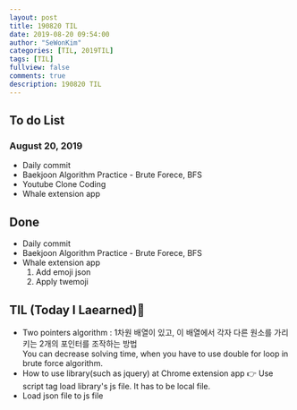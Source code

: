 ```yaml
---
layout: post
title: 190820 TIL
date: 2019-08-20 09:54:00
author: "SeWonKim"
categories: [TIL, 2019TIL]
tags: [TIL]
fullview: false
comments: true
description: 190820 TIL
---
```


## To do List

### August 20, 2019

- Daily commit
- Baekjoon Algorithm Practice - Brute Forece, BFS
- Youtube Clone Coding
- Whale extension app

## Done

- Daily commit
- Baekjoon Algorithm Practice - Brute Forece, BFS
- Whale extension app
  1. Add emoji json
  2. Apply twemoji

## TIL (Today I Laearned)🤔

- Two pointers algorithm : 1차원 배열이 있고, 이 배열에서 각자 다른 원소를 가리키는 2개의 포인터를 조작하는 방법  
  You can decrease solving time, when you have to use double for loop in brute force algorithm.
- How to use library(such as jquery) at Chrome extension app 👉 Use script tag load library's js file. It has to be local file.
- Load json file to js file
